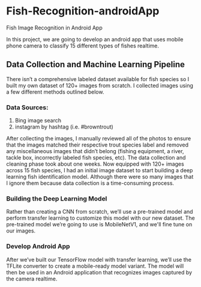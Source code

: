 # Fish-Recognition-androidApp
Fish Image Recognition in Android App 

In this project, we are going to develop an android app that uses mobile phone camera to classify 15 different types of fishes realtime.

## Data Collection and Machine Learning Pipeline

There isn’t a comprehensive labeled dataset available for fish species so I built my own dataset of 120+ images from scratch. 
I collected images using a few different methods outlined below.

### Data Sources:

1) Bing image search
2) instagram by hashtag (i.e. #browntrout)

After collecting the images, I manually reviewed all of the photos to ensure that the images matched their respective trout species label and removed any miscellaneous images that didn’t belong (fishing equipment, a river, tackle box, incorrectly labeled fish species, etc).
The data collection and cleaning phase took about one weeks. Now equipped with 120+ images across 15 fish species, I had an initial image dataset to start building a deep learning fish identification model. 
Although there were so many images that I ignore them because data collection is a time-consuming process.

### Building the Deep Learning Model
Rather than creating a CNN from scratch, we’ll use a pre-trained model and perform transfer learning to customize this model with our new dataset. The pre-trained model we’re going to use is MobileNetV1, and we'll fine tune on our images.

### Develop Android App
After we’ve built our TensorFlow model with transfer learning, we’ll use the TFLite converter to create a mobile-ready model variant. The model will then be used in an Android application that recognizes images captured by the camera realtime.

